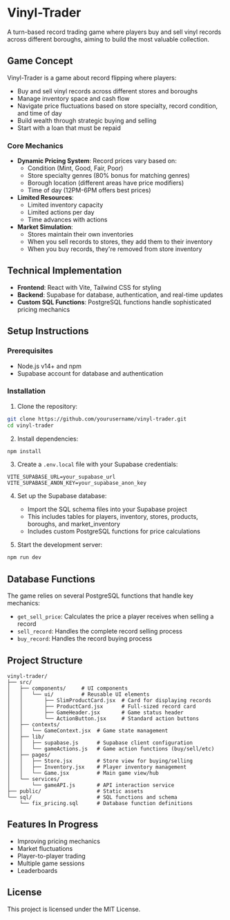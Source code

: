 # Vinyl-Trader

A turn-based record trading game where players buy and sell vinyl records across different boroughs, aiming to build the most valuable collection.

## Game Concept

Vinyl-Trader is a game about record flipping where players:

- Buy and sell vinyl records across different stores and boroughs
- Manage inventory space and cash flow
- Navigate price fluctuations based on store specialty, record condition, and time of day
- Build wealth through strategic buying and selling
- Start with a loan that must be repaid

### Core Mechanics

- **Dynamic Pricing System**: Record prices vary based on:
  - Condition (Mint, Good, Fair, Poor)
  - Store specialty genres (80% bonus for matching genres)
  - Borough location (different areas have price modifiers)
  - Time of day (12PM-6PM offers best prices)
- **Limited Resources**:
  - Limited inventory capacity
  - Limited actions per day
  - Time advances with actions
- **Market Simulation**:
  - Stores maintain their own inventories
  - When you sell records to stores, they add them to their inventory
  - When you buy records, they're removed from store inventory

## Technical Implementation

- **Frontend**: React with Vite, Tailwind CSS for styling
- **Backend**: Supabase for database, authentication, and real-time updates
- **Custom SQL Functions**: PostgreSQL functions handle sophisticated pricing mechanics

## Setup Instructions

### Prerequisites

- Node.js v14+ and npm
- Supabase account for database and authentication

### Installation

1. Clone the repository:

```bash
git clone https://github.com/yourusername/vinyl-trader.git
cd vinyl-trader
```

2. Install dependencies:

```bash
npm install
```

3. Create a `.env.local` file with your Supabase credentials:

```
VITE_SUPABASE_URL=your_supabase_url
VITE_SUPABASE_ANON_KEY=your_supabase_anon_key
```

4. Set up the Supabase database:

   - Import the SQL schema files into your Supabase project
   - This includes tables for players, inventory, stores, products, boroughs, and market_inventory
   - Includes custom PostgreSQL functions for price calculations

5. Start the development server:

```bash
npm run dev
```

## Database Functions

The game relies on several PostgreSQL functions that handle key mechanics:

- `get_sell_price`: Calculates the price a player receives when selling a record
- `sell_record`: Handles the complete record selling process
- `buy_record`: Handles the record buying process

## Project Structure

```
vinyl-trader/
├── src/
│   ├── components/     # UI components
│   │   └── ui/         # Reusable UI elements
│   │       ├── SlimProductCard.jsx  # Card for displaying records
│   │       ├── ProductCard.jsx      # Full-sized record card
│   │       ├── GameHeader.jsx       # Game status header
│   │       └── ActionButton.jsx     # Standard action buttons
│   ├── contexts/
│   │   └── GameContext.jsx  # Game state management
│   ├── lib/
│   │   ├── supabase.js      # Supabase client configuration
│   │   └── gameActions.js   # Game action functions (buy/sell/etc)
│   ├── pages/
│   │   ├── Store.jsx        # Store view for buying/selling
│   │   ├── Inventory.jsx    # Player inventory management
│   │   └── Game.jsx         # Main game view/hub
│   └── services/
│       └── gameAPI.js       # API interaction service
├── public/                  # Static assets
└── sql/                     # SQL functions and schema
    └── fix_pricing.sql      # Database function definitions
```

## Features In Progress

- Improving pricing mechanics
- Market fluctuations
- Player-to-player trading
- Multiple game sessions
- Leaderboards

## License

This project is licensed under the MIT License.

